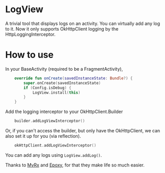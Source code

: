 # LogView

A trivial tool that displays logs on an activity. You can virtually add any
log to it. Now it only supports OkHttpClient logging by the HttpLoggingInterceptor.

# How to use

In your BaseActivity (required to be a FragmentActivity),

```kotlin
    override fun onCreate(savedInstanceState: Bundle?) {
        super.onCreate(savedInstanceState)
        if (Config.isDebug) {
            LogView.install(this)
        }
    }
```

Add the logging interceptor to your OkHttpClient.Builder

```kotlin
    builder.addLogViewInterceptor()
```

Or, if you can't access the builder, but only have the OkHttpClient, we can also
set it up for you (via reflection).

```kotlin
    okHttpClient.addLogViewInterceptor()
```

You can add any logs using `LogView.addLog()`.

Thanks to [MvRx](https://github.com/airbnb/MvRx) and
[Epoxy](https://github.com/airbnb/epoxy), for that they make life so much easier.
